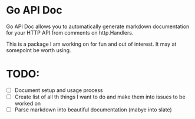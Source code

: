 # Go API Doc

Go API Doc allows you to automatically generate markdown documentation for your HTTP API from comments on http.Handlers.

This is a package I am working on for fun and out of interest. It may at somepoint be worth using. 

# TODO: 

- [ ] Document setup and usage process
- [ ] Create list of all th things I want to do and make them into issues to be worked on
- [ ] Parse markdown into beautiful documentation (mabye into slate)
